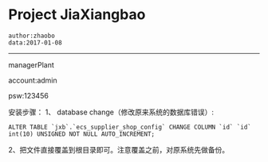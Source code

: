 Project JiaXiangbao 
======================
    author:zhaobo
    data:2017-01-08
-------------------
managerPlant 

account:admin

psw:123456


安装步骤：
1、
database change（修改原来系统的数据库错误）:


    ALTER TABLE `jxb`.`ecs_supplier_shop_config` CHANGE COLUMN `id` `id` int(10) UNSIGNED NOT NULL AUTO_INCREMENT;



2、把文件直接覆盖到根目录即可。注意覆盖之前，对原系统先做备份。